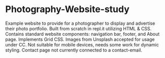 # Photography-Website-study
Example website to provide for a photographer to display and advertise their photo portfolio.
Built from scratch in repl.it utilizing HTML & CSS. Contains standard website components: navigation bar, footer, and About page. Implements Grid CSS. Images from Unsplash accepted for usage under CC.
Not suitable for mobile devices, needs some work for dynamic styling. Contact page not currently connected to a contact-email.

